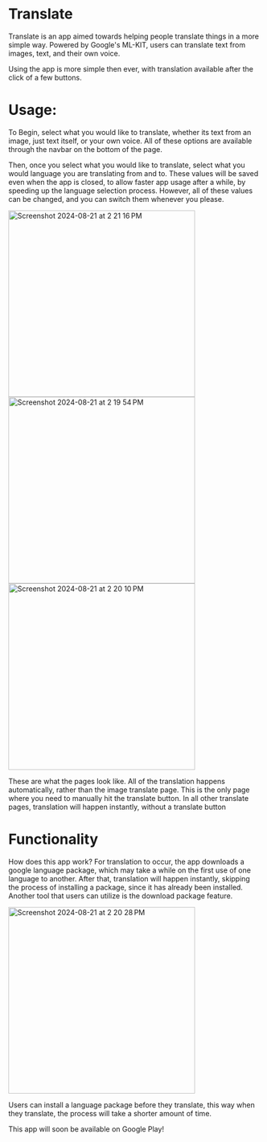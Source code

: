 # Translate

Translate is an app aimed towards helping people translate things in a more simple way. Powered by Google's ML-KIT, users can translate text from images, text, and their own voice.

Using the app is more simple then ever, with translation available after the click of a few buttons. 

# Usage: 

To Begin, select what you would like to translate, whether its text from an image, just text itself, or your own voice. All of these options are available through the navbar on the bottom of the page. 

Then, once you select what you would like to translate, select what you would language you are translating from and to. These values will be saved even when the app is closed, 
to allow faster app usage after a while, by speeding up the language selection process. However, all of these values can be changed, and you can switch them whenever you please. 

<img width="371" alt="Screenshot 2024-08-21 at 2 21 16 PM" src="https://github.com/user-attachments/assets/57df3839-971f-4c5f-bcb7-9f64ee11e78a"><img width="371" alt="Screenshot 2024-08-21 at 2 19 54 PM" src="https://github.com/user-attachments/assets/4a6ea62f-8823-4100-a6db-af4caef7107c"><img width="371" alt="Screenshot 2024-08-21 at 2 20 10 PM" src="https://github.com/user-attachments/assets/146a5621-bde7-4254-a468-48e7ed9dd1c1">


These are what the pages look like. All of the translation happens automatically, rather than the image translate page. This is the only page where you need to manually hit the translate button. In all other translate pages, translation will happen instantly, without a translate button

# Functionality
How does this app work? For translation to occur, the app downloads a google language package, which may take a while on the first use of one language to another. After that, translation will happen instantly, 
skipping the process of installing a package, since it has already been installed. Another tool that users can utilize is the download package feature. 

<img width="371" alt="Screenshot 2024-08-21 at 2 20 28 PM" src="https://github.com/user-attachments/assets/1ea86420-cbf0-4213-aa84-0bf85c0e6d75">

Users can install a language package before they translate, this way when they translate, the process will take a shorter amount of time. 


This app will soon be available on Google Play!
